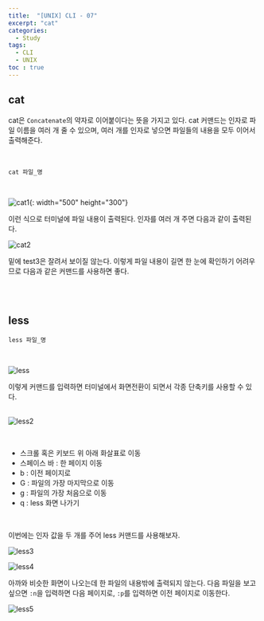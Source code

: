 ```yaml
---
title:  "[UNIX] CLI - 07"
excerpt: "cat"
categories: 
  - Study
tags: 
  - CLI
  - UNIX
toc : true
---
```


## cat
cat은 `Concatenate`의 약자로 이어붙이다는 뜻을 가지고 있다. cat 커맨드는 인자로 파일 이름을 여러 개 줄 수 있으며, 여러 개를 인자로 넣으면 파일들의 내용을 모두 이어서 출력해준다.

<br>

```
cat 파일_명
```

<br>

![cat1](https://user-images.githubusercontent.com/70805241/114861385-29142a80-9e28-11eb-99b2-16acc7b49b13.png){: width="500" height="300"}

이런 식으로 터미널에 파일 내용이 출력된다. 인자를 여러 개 주면 다음과 같이 출력된다. <br>

![cat2](https://user-images.githubusercontent.com/70805241/114861542-5e207d00-9e28-11eb-9ddb-18fe15e74f61.png) <br>

밑에 test3은 잘려서 보이질 않는다. 이렇게 파일 내용이 길면 한 눈에 확인하기 어려우므로 다음과 같은 커맨드를 사용하면 좋다. <br>


<br><br>


## less

```
less 파일_명
```

<br>

![less](https://user-images.githubusercontent.com/70805241/114864072-83fb5100-9e2b-11eb-86df-126170bb9dae.png) <br>

이렇게 커맨드를 입력하면 터미널에서 화면전환이 되면서 각종 단축키를 사용할 수 있다. <br><br>

![less2](https://user-images.githubusercontent.com/70805241/114864158-a1c8b600-9e2b-11eb-8bbd-b031f4224635.png)

<br>

- 스크롤 혹은 키보드 위 아래 화살표로 이동
- 스페이스 바 : 한 페이지 이동
- b : 이전 페이지로
- G : 파일의 가장 마지막으로 이동
- g : 파일의 가장 처음으로 이동
- q : less 화면 나가기


<br>
 
이번에는 인자 값을 두 개를 주어 less 커맨드를 사용해보자. <br>

![less3](https://user-images.githubusercontent.com/70805241/114864752-5367e700-9e2c-11eb-83d6-03496b571931.png) <br>



![less4](https://user-images.githubusercontent.com/70805241/114864834-71cde280-9e2c-11eb-8d19-374db806273f.png) <br>

아까와 비슷한 화면이 나오는데 한 파일의 내용밖에 출력되지 않는다. 다음 파일을 보고 싶으면 `:n`을 입력하면 다음 페이지로, `:p`를 입력하면 이전 페이지로 이동한다.

![less5](https://user-images.githubusercontent.com/70805241/114864897-8611df80-9e2c-11eb-8922-66d241a9b085.png)
